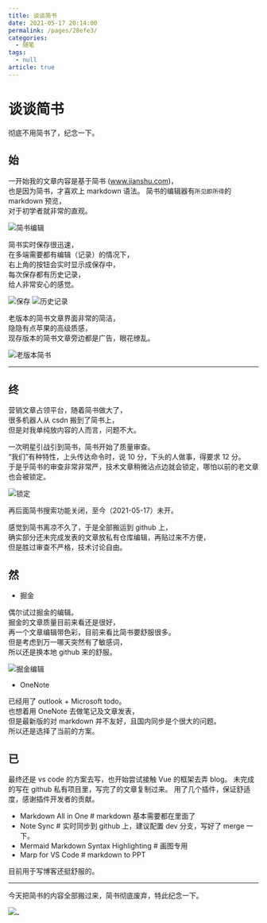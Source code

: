 ```yaml
---
title: 谈谈简书
date: 2021-05-17 20:14:00
permalink: /pages/28efe3/
categories: 
  - 随笔
tags: 
  - null
article: true
---
```


# 谈谈简书

彻底不用简书了，纪念一下。

## 始

一开始我的文章内容是基于简书 (www.jianshu.com)，  
也是因为简书，才喜欢上 markdown 语法。
简书的编辑器有`所见即所得`的 markdown 预览，  
对于初学者就非常的直观。

![简书编辑](../images/2021-05-17-18-18-59.png)

简书实时保存很迅速，  
在多端需要都有编辑（记录）的情况下，  
右上角的按钮会实时显示成保存中，  
每次保存都有历史记录，  
给人非常安心的感觉。

![保存](../images/2021-05-17-18-21-55.png)
![历史记录](../images/2021-05-17-18-22-20.png)

老版本的简书文章界面非常的简洁，  
隐隐有点苹果的高级质感，  
现存版本的简书文章旁边都是广告，眼花缭乱。

![老版本简书](../images/2021-05-17-18-30-13.png)

---

## 终

营销文章占领平台，随着简书做大了，  
很多机器人从 csdn 搬到了简书上，  
但是对我单纯放内容的人而言，问题不大。

一次明星引战引到简书，简书开始了质量审查。  
“我们”有种特性，上头传达命令时，说 10 分，下头的人做事，得要求 12 分。  
于是乎简书的审查非常非常严，技术文章稍微沾点边就会锁定，哪怕以前的老文章也会被锁定。

![锁定](../images/2021-05-17-18-36-29.png)

再后面简书搜索功能关闭，至今（2021-05-17）未开。

感觉到简书离凉不久了，于是全部搬运到 github 上，  
确实部分还未完成发表的文章放私有仓库编辑，再贴过来不方便，  
但是胜过审查不严格，技术讨论自由。

## 然

* 掘金

偶尔试过掘金的编辑。  
掘金的文章质量目前来看还是很好，  
再一个文章编辑带色彩，目前来看比简书要舒服很多。  
但是考虑到万一哪天突然有了敏感词，  
所以还是换本地 github 来的舒服。  

![掘金编辑](../images/2021-05-17-18-41-14.png)

* OneNote

已经用了 outlook + Microsoft todo。  
也想着用 OneNote 去做笔记及文章发表，  
但是最新版的对 markdown 并不友好，且国内同步是个很大的问题。  
所以还是选择了当前的方案。  

## 已

最终还是 vs code 的方案去写，也开始尝试接触 Vue 的框架去弄 blog。
未完成的写在 github 私有项目里，写完了的文章复制过来。
用了几个插件，保证舒适度，感谢插件开发者的贡献。

* Markdown All in One # markdown 基本需要都在里面了
* Note Sync  # 实时同步到 github 上，建议配置 dev 分支，写好了 merge 一下。
* Mermaid Markdown Syntax Highlighting # 画图专用
* Marp for VS Code # markdown to PPT

目前用于写博客还挺舒服的。

---

今天把简书的内容全部搬过来，简书彻底废弃，特此纪念一下。

![_](../images/2021-05-17-18-53-05.png)
